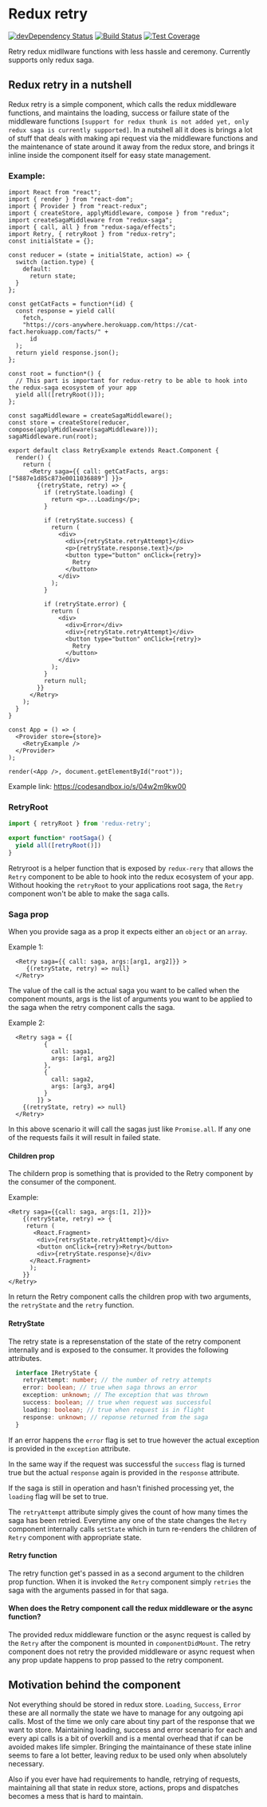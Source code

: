 Redux retry
=========================

[![devDependency Status](https://david-dm.org/timreynolds/typescript-npm-package-starter/dev-status.svg)](https://david-dm.org/timreynolds/typescript-npm-package-starter#info=devDependencies)
[![Build Status](https://travis-ci.com/nimeshgurung/redux-retry.svg?branch=master)](https://travis-ci.com/nimeshgurung/redux-retry)
[![Test Coverage](https://api.codeclimate.com/v1/badges/06a207879a7f0c4a2305/test_coverage)](https://codeclimate.com/github/nimeshgurung/redux-retry/test_coverage)

Retry redux midllware functions with less hassle and ceremony. Currently supports only redux saga.
 
## Redux retry in a nutshell
Redux retry is a simple component, which calls the redux middleware functions, and maintains the loading, success or failure state of the middleware functions `[support for redux thunk is not added yet, only redux saga is currently supported]`. In a nutshell all it does is brings a lot of stuff that deals with making api request via the middleware functions and the maintenance of state around it away from the redux store, and brings it inline inside the component itself for easy state management.

### Example:

```tsx
import React from "react";
import { render } from "react-dom";
import { Provider } from "react-redux";
import { createStore, applyMiddleware, compose } from "redux";
import createSagaMiddleware from "redux-saga";
import { call, all } from "redux-saga/effects";
import Retry, { retryRoot } from "redux-retry";
const initialState = {};

const reducer = (state = initialState, action) => {
  switch (action.type) {
    default:
      return state;
  }
};

const getCatFacts = function*(id) {
  const response = yield call(
    fetch,
    "https://cors-anywhere.herokuapp.com/https://cat-fact.herokuapp.com/facts/" +
      id
  );
  return yield response.json();
};

const root = function*() {
  // This part is important for redux-retry to be able to hook into the redux-saga ecosystem of your app
  yield all([retryRoot()]);
};

const sagaMiddleware = createSagaMiddleware();
const store = createStore(reducer, compose(applyMiddleware(sagaMiddleware)));
sagaMiddleware.run(root);

export default class RetryExample extends React.Component {
  render() {
    return (
      <Retry saga={{ call: getCatFacts, args: ["5887e1d85c873e0011036889"] }}>
        {(retryState, retry) => {
          if (retryState.loading) {
            return <p>...Loading</p>;
          }

          if (retryState.success) {
            return (
              <div>
                <div>{retryState.retryAttempt}</div>
                <p>{retryState.response.text}</p>
                <button type="button" onClick={retry}>
                  Retry
                </button>
              </div>
            );
          }

          if (retryState.error) {
            return (
              <div>
                <div>Error</div>
                <div>{retryState.retryAttempt}</div>
                <button type="button" onClick={retry}>
                  Retry
                </button>
              </div>
            );
          }
          return null;
        }}
      </Retry>
    );
  }
}

const App = () => (
  <Provider store={store}>
    <RetryExample />
  </Provider>
);

render(<App />, document.getElementById("root"));
```

Example link: https://codesandbox.io/s/04w2m9kw00

### RetryRoot

```typescript
import { retryRoot } from 'redux-retry';

export function* rootSaga() {
  yield all([retryRoot()])
}
```

Retryroot is a helper function that is exposed by `redux-rery` that allows the `Retry` component to be able to hook into the redux ecosystem of your app. Without hooking the `retryRoot` to your applications root saga, the `Retry` component won't be able to make the saga calls.


### Saga prop

When you provide saga as a prop it expects either an `object` or an `array`.

Example 1:

```tsx
  <Retry saga={{ call: saga, args:[arg1, arg2]}} >
     {(retryState, retry) => null}
  </Retry>
```


The value of the call is the actual saga you want to be called when the component mounts, args is the list of arguments you want to be applied to the saga when the retry component calls the saga.


Example 2: 

```tsx
  <Retry saga = {[
          {
            call: saga1,
            args: [arg1, arg2]
          },
          {
            call: saga2,
            args: [arg3, arg4]
          }
        ]} >
    {(retryState, retry) => null}
  </Retry>
```

In this above scenario it will call the sagas just like `Promise.all`. If any one of the requests fails it will result in failed state.

#### Children prop

The childern prop is something that is provided to the Retry component by the consumer of the component.

Example:
```tsx
<Retry saga={{call: saga, args:[1, 2]}}>
    {(retryState, retry) => {
     return (
       <React.Fragment>
        <div>{retrsyState.retryAttempt}</div>
        <button onClick={retry}>Retry</button>
        <div>{retryState.response}</div>
      </React.Fragment>
      );
    }}
</Retry>
```

In return the Retry component calls the children prop with two arguments, the `retryState` and the `retry` function.

#### RetryState

The retry state is a represenstation of the state of the retry component internally and is exposed to the consumer. It provides the following attributes. 

```typescript
  interface IRetryState {
    retryAttempt: number; // the number of retry attempts
    error: boolean; // true when saga throws an error
    exception: unknown; // The exception that was thrown
    success: boolean; // true when request was successful
    loading: boolean; // true when request is in flight
    response: unknown; // reponse returned from the saga
  }
```

If an error happens the `error` flag is set to true however the actual exception is provided in the `exception` attribute.

In the same way if the request was successful the `success` flag is turned true but the actual `response` again is provided in the `response` attribute.

If the saga is still in operation and hasn't finished processing yet, the `loading` flag will be set to true.

The `retryAttempt` attribute simply gives the count of how many times the saga has been retried. Everytime any one of the state changes the `Retry` component internally calls `setState` which in turn re-renders the children of `Retry` component with appropriate state.


#### Retry function

The retry function get's passed in as a second argument to the children prop function. When it is invoked the `Retry` component simply `retries` the saga with the arguments passed in for that saga.


#### When does the Retry component call the redux middleware or the async function?

The provided redux middleware function or the async request is called by the `Retry` after the component is mounted in `componentDidMount`. The retry component does not retry the provided middleware or async request when any prop update happens to prop passed to the retry component. 


## Motivation behind the component
Not everything should be stored in redux store. `Loading`, `Success`, `Error` these are all normally the state we have to manage for any outgoing api calls. Most of the time we only care about tiny part of the response that we want to store. Maintaining loading, success and error scenario for each and every api calls is a bit of overkill and is a mental overhead that if can be avoided makes life simpler. Bringing the maintainance of these state inline seems to fare a lot better, leaving redux to be used only when absolutely necessary.

Also if you ever have had requirements to handle, retrying of requests, maintaining all that state in redux store, actions, props and dispatches becomes a mess that is hard to maintain.

